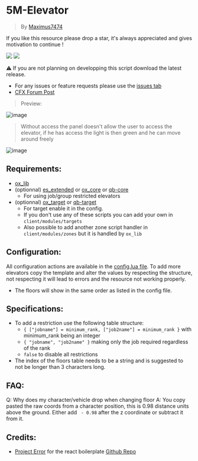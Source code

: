 # 5M-Elevator
> By [Maximus7474](https://github.com/Maximus7474)

If you like this resource please drop a star, it's always appreciated and gives motivation to continue !

  ![](https://img.shields.io/github/downloads/Maximus7474/5M-Elevator/total?logo=github)
  ![](https://img.shields.io/github/v/release/Maximus7474/5M-Elevator?logo=github)

⚠️ If you are not planning on developping this script download the latest release.

- For any issues or feature requests please use the [issues tab](https://github.com/Maximus7474/5M-Elevator/issues)
- [CFX Forum Post](https://forum.cfx.re/t/free-elevator-interface/5241372/1)

> Preview:

![image](https://github.com/Maximus7474/5M-Elevator/assets/94017712/75fcdbda-4ba5-4935-862a-b84d222f5497)

> Without access the panel doesn't allow the user to access the elevator, if he has access the light is then green and he can move around freely

![image](https://github.com/user-attachments/assets/74788f52-7e37-40be-a5a0-f199e2d590f4)

## Requirements:
- [ox_lib](https://github.com/overextended/ox_lib/releases)
- (optionnal) [es_extended](https://github.com/esx-framework/esx_core/releases) or [ox_core](https://github.com/overextended/ox_core/releases) or [qb-core](https://github.com/qbcore-framework/qb-core/releases)
  - For using job/group restricted elevators
- (optionnal) [ox_target](https://github.com/overextended/ox_target/releases) or [qb-target](https://github.com/qbcore-framework/qb-target)
  - For target enable it in the config.
  - If you don't use any of these scripts you can add your own in `client/modules/targets`
  - Also possible to add another zone script handler in `client/modules/zones` but it is handled by `ox_lib`

## Configuration:
All configuration actions are available in the [config.lua file](https://github.com/Maximus7474/5M-Elevator/blob/1.0.1/shared/config.lua).
To add more elevators copy the template and alter the values by respecting the structure, not respecting it will lead to errors and the resource not working properly.
- The floors will show in the same order as listed in the config file.

## Specifications:
- To add a restriction use the following table structure:
  - `{ ["jobname"] = minimum_rank, ["job2name"] = minimum_rank }` with minimum_rank being an integer
  - `{ "jobname", "job2name" }` making only the job required regardless of the rank
  - `false` to disable all restrictions
- The index of the floors table needs to be a string and is suggested to not be longer than 3 characters long.

## FAQ:
Q: Why does my character/vehicle drop when changing floor
A: You copy pasted the raw coords from a character position, this is 0.98 distance units above the ground. Either add ` - 0.98` after the z coordinate or subtract it from it.

## Credits:
- [Project Error](https://github.com/project-error) for the react boilerplate [Github Repo](https://github.com/project-error/fivem-react-boilerplate-lua)
